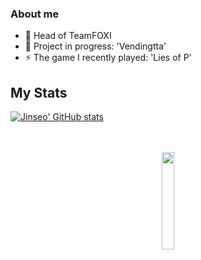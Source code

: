 ### About me
- 🔭 Head of TeamFOXI
- 🌱 Project in progress: 'Vendingtta'
- ⚡ The game I recently played: 'Lies of P'
<!--

Here are some ideas to get you started:

- 🔭 I’m currently working on ...
- 🌱 I’m currently learning ...
- 👯 I’m looking to collaborate on ...
- 🤔 I’m looking for help with ...
- 💬 Ask me about ...
- 📫 How to reach me: ...
- 😄 Pronouns: ...
- ⚡ Fun fact: ...
-->

## My Stats
[![Jinseo' GitHub stats](https://github-readme-stats.vercel.app/api?username=kralj627&theme=dark)](https://github.com/oribendetcx/github-readme-stats&?theme=dark)

<p align="center">
  <br />
  <br />
  <img src="https://media.giphy.com/media/jpVnC65DmYeyRL4LHS/giphy.gif" width="20%">
</p>

